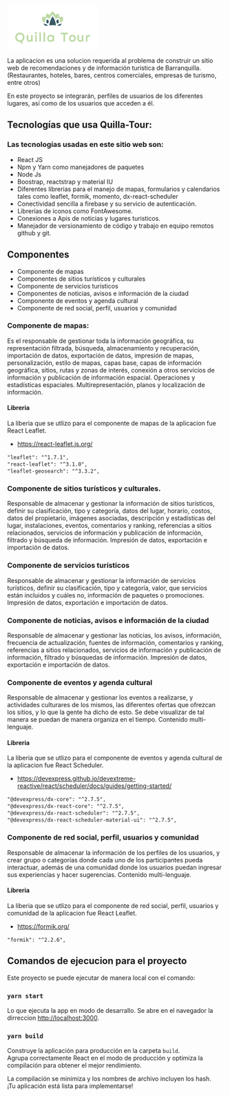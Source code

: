 ![logo de la app](https://github.com/johansbg/Quilla-Tour/blob/main/src/assets/img/Logo.png)

La aplicacion es una solucion requerida al problema de construir un sitio web de recomendaciones y  de información turística de Barranquilla.  (Restaurantes, hoteles, bares, centros comerciales, empresas de turismo, entre otros)

En este proyecto se  integrarán, perfiles de usuarios de los diferentes lugares, así como de los usuarios que acceden a él. 
## Tecnologías que usa Quilla-Tour:
### Las tecnologías usadas en este sitio web son:
- React JS
- Npm y Yarn como manejadores de paquetes
- Node Js
- Boostrap, reactstrap y material IU
- Diferentes librerias para el manejo de mapas, formularios y calendarios tales como leaflet, formik, momento, dx-react-scheduler
- Conectividad sencilla a firebase y su servicio de autenticación.
- Librerías de iconos como FontAwesome.
- Conexiones a Apis de noticias y lugares turisticos.
- Manejador de versionamiento de código y trabajo en equipo remotos github y git.

## Componentes
- Componente de mapas
- Componentes de sitios turísticos y culturales
- Componente de servicios turísticos
- Componentes de noticias, avisos e información de la ciudad
- Componente de eventos y agenda cultural
- Componente de red social, perfil, usuarios y comunidad

### Componente de mapas:
Es el responsable de gestionar toda la información geográfica, su representación filtrada, búsqueda, almacenamiento y recuperación, importación de datos, exportación de datos, impresión de mapas, personalización, estilo de mapas, capas base, capas de información geográfica, sitios, rutas y zonas de interés, conexión a otros servicios de información y publicación de información espacial. Operaciones y estadísticas espaciales. Multirepresentación, planos y localización de información.

#### Libreria
La liberia que se utlizo para el componente de mapas de la aplicacion fue React Leaflet.
- https://react-leaflet.js.org/

```
"leaflet": "^1.7.1",
"react-leaflet": "^3.1.0",
"leaflet-geosearch": "^3.3.2",
```
### Componente de sitios turísticos y culturales. 
Responsable de almacenar y gestionar la información de sitios turísticos, definir su clasificación, tipo y categoría, datos del lugar, horario, costos, datos del propietario, imágenes asociadas, descripción y estadísticas del lugar, instalaciones, eventos, comentarios y ranking, referencias a sitios relacionados, servicios de información y publicación de información, filtrado y búsqueda de información. Impresión de datos, exportación e importación de datos.

### Componente de servicios turísticos
Responsable de almacenar y gestionar la información de servicios turísticos, definir su clasificación, tipo y categoría, valor, que servicios están incluidos y cuáles no, información de paquetes o promociones. Impresión de datos, exportación e importación de datos.

###  Componente de noticias, avisos e información de la ciudad
Responsable de almacenar y gestionar las noticias, los avisos, información, frecuencia de actualización, fuentes de información, comentarios y ranking, referencias a sitios relacionados, servicios de información y publicación de información, filtrado y búsquedas de información. Impresión de datos, exportación e importación de datos.

### Componente de eventos y agenda cultural
Responsable de almacenar y gestionar los eventos a realizarse, y actividades culturares de los mismos, las diferentes ofertas que ofrezcan los sitios, y lo que la gente ha dicho de esto. Se debe visualizar de tal manera se puedan de manera organiza en el tiempo. Contenido multi-lenguaje.

#### Libreria
La liberia que se utlizo para el componente de eventos y agenda cultural de la aplicacion fue React Scheduler.
- https://devexpress.github.io/devextreme-reactive/react/scheduler/docs/guides/getting-started/

```
"@devexpress/dx-core": "^2.7.5",
"@devexpress/dx-react-core": "^2.7.5",
"@devexpress/dx-react-scheduler": "^2.7.5",
"@devexpress/dx-react-scheduler-material-ui": "^2.7.5",
```

### Componente de red social, perfil, usuarios y comunidad
Responsable de almacenar la información de los perfiles de los usuarios, y crear grupo o categorías donde cada uno de los participantes pueda interactuar, además de una comunidad donde los usuarios puedan ingresar sus experiencias y hacer sugerencias. Contenido multi-lenguaje.

#### Libreria
La liberia que se utlizo para el componente de red social, perfil, usuarios y comunidad de la aplicacion fue React Leaflet.
- https://formik.org/

```
"formik": "^2.2.6",
```

## Comandos de ejecucion para el proyecto

Este proyecto se puede ejecutar de manera local con el comando:

### `yarn start`

Lo que ejecuta la app en modo de desarrallo. Se abre en el navegador la dirreccion [http://localhost:3000](http://localhost:3000).


### `yarn build`

Construye la aplicación para producción en la carpeta `build`. \
Agrupa correctamente React en el modo de producción y optimiza la compilación para obtener el mejor rendimiento.

La compilación se minimiza y los nombres de archivo incluyen los hash. \
¡Tu aplicación está lista para implementarse!
